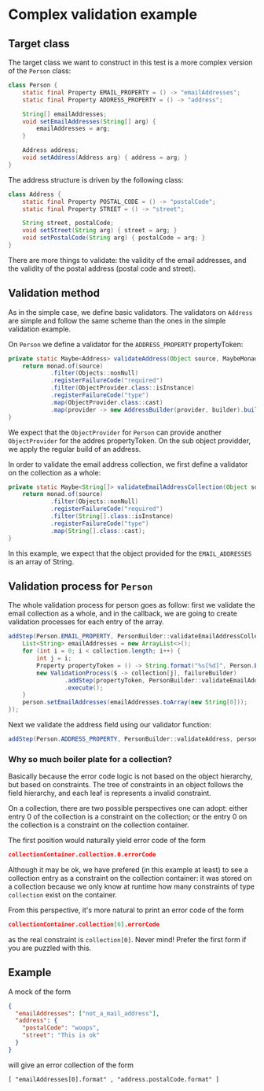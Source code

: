 # Complex validation example

## Target class

The target class we want to construct in this test is a more complex
version of the `Person` class:
```java
class Person {
    static final Property EMAIL_PROPERTY = () -> "emailAddresses";
    static final Property ADDRESS_PROPERTY = () -> "address";

    String[] emailAddresses;
    void setEmailAddresses(String[] arg) {
        emailAddresses = arg;
    }

    Address address;
    void setAddress(Address arg) { address = arg; }
}
```
The address structure is driven by the following class:
```java
class Address {
    static final Property POSTAL_CODE = () -> "postalCode";
    static final Property STREET = () -> "street";

    String street, postalCode;
    void setStreet(String arg) { street = arg; }
    void setPostalCode(String arg) { postalCode = arg; }
}
```
There are more things to validate: the validity of the email addresses,
and the validity of the postal address (postal code and street).

## Validation method

As in the simple case, we define basic validators. The validators on
`Address` are simple and follow the same scheme than the ones in the
simple validation example.

On `Person` we define a validator for the `ADDRESS_PROPERTY` propertyToken:
```java
private static Maybe<Address> validateAddress(Object source, MaybeMonad monad) {
    return monad.of(source)
            .filter(Objects::nonNull)
            .registerFailureCode("required")
            .filter(ObjectProvider.class::isInstance)
            .registerFailureCode("type")
            .map(ObjectProvider.class::cast)
            .map(provider -> new AddressBuilder(provider, builder).build());
}
```
We expect that the `ObjectProvider` for `Person` can provide another
`ObjectProvider` for the addres propertyToken. On the sub object providder,
we apply the regular build of an address.

In order to validate the email address collection, we first define a
validator on the collection as a whole:
```java
private static Maybe<String[]> validateEmailAddressCollection(Object source, MaybeMonad monad) {
    return monad.of(source)
            .filter(Objects::nonNull)
            .registerFailureCode("required")
            .filter(String[].class::isInstance)
            .registerFailureCode("type")
            .map(String[].class::cast);
}
```
In this example, we expect that the object provided for the `EMAIL_ADDRESSES`
is an array of String.

## Validation process for `Person`

The whole validation process for person goes as follow:
first we validate the email collection as a whole, and in the callback,
we are going to create validation processes for each
entry of the array.
```java
addStep(Person.EMAIL_PROPERTY, PersonBuilder::validateEmailAddressCollection, collection -> {
    List<String> emailAddresses = new ArrayList<>();
    for (int i = 0; i < collection.length; i++) {
        int j = i;
        Property propertyToken = () -> String.format("%s[%d]", Person.EMAIL_PROPERTY.getName(), j);
        new ValidationProcess($ -> collection[j], failureBuilder)
                .addStep(propertyToken, PersonBuilder::validateEmailAddress, emailAddresses::add)
                .execute();
    }
    person.setEmailAddresses(emailAddresses.toArray(new String[0]));
});
```
Next we validate the address field using our validator function:
```java
addStep(Person.ADDRESS_PROPERTY, PersonBuilder::validateAddress, person::setAddress);
```

### Why so much boiler plate for a collection?

Basically because the error code logic is not based on the object hierarchy,
but based on constraints. The tree of constraints in an object follows the
field hierarchy, and each leaf is represents a invalid constraint.

On a collection, there are two possible perspectives one can adopt:
either entry 0 of the collection is a constraint on the collection;
or the entry 0 on the collection is a constraint on the collection container.

The first position would naturally yield error code of the form
```json
collectionContainer.collection.0.errorCode
```
Although it may be ok, we have prefered (in this example at least) to see
a collection entry as a constraint on the collection container:
it was stored on a collection because we only know at runtime how many
constraints of type `collection` exist on the container.

From this perspective, it's more natural to print an error code of the form
```json
collectionContainer.collection[0].errorCode
```
as the real constraint is `collection[0]`. Never mind! Prefer the first
form if you are puzzled with this.

## Example

A mock of the form
```json
{
  "emailAddresses": ["not_a_mail_address"],
  "address": {
    "postalCode": "woops",
    "street": "This is ok"
  }
}
```
will give an error collection of the form
```
[ "emailAddresses[0].format" , "address.postalCode.format" ]
```